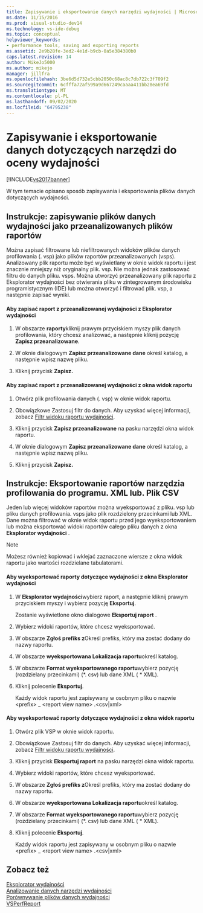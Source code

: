 ```yaml
---
title: Zapisywanie i eksportowanie danych narzędzi wydajności | Microsoft Docs
ms.date: 11/15/2016
ms.prod: visual-studio-dev14
ms.technology: vs-ide-debug
ms.topic: conceptual
helpviewer_keywords:
- performance tools, saving and exporting reports
ms.assetid: 2e9b28fe-3ed2-4e1d-b9cb-0a5e384380b0
caps.latest.revision: 14
author: MikeJo5000
ms.author: mikejo
manager: jillfra
ms.openlocfilehash: 3be6d5d732e5cbb2050c68ac8c7db722c3f709f2
ms.sourcegitcommit: 6cfffa72af599a9d667249caaaa411bb28ea69fd
ms.translationtype: MT
ms.contentlocale: pl-PL
ms.lasthandoff: 09/02/2020
ms.locfileid: "64795238"
---
```

# <a name="saving-and-exporting-performance-tools-data"></a>Zapisywanie i eksportowanie danych dotyczących narzędzi do oceny wydajności
[!INCLUDE[vs2017banner](../includes/vs2017banner.md)]

W tym temacie opisano sposób zapisywania i eksportowania plików danych dotyczących wydajności.  
  
## <a name="how-to-save-performance-data-files-as-analyzed-report-files"></a><a name="BKMK_Save_Profiler_Data_Files_As_Analyzed_Report_Files"></a> Instrukcje: zapisywanie plików danych wydajności jako przeanalizowanych plików raportów  
 Można zapisać filtrowane lub niefiltrowanych widoków plików danych profilowania (. vsp) jako plików raportów przeanalizowanych (vsps). Analizowany plik raportu może być wyświetlany w oknie widok raportu i jest znacznie mniejszy niż oryginalny plik. vsp. Nie można jednak zastosować filtru do danych pliku. vsps. Można utworzyć przeanalizowany plik raportu z Eksplorator wydajności bez otwierania pliku w zintegrowanym środowisku programistycznym (IDE) lub można otworzyć i filtrować plik. vsp, a następnie zapisać wyniki.  
  
#### <a name="to-save-an-analyzed-performance-report-from-the-performance-explorer"></a>Aby zapisać raport z przeanalizowanej wydajności z Eksplorator wydajności  
  
1. W obszarze **raporty**kliknij prawym przyciskiem myszy plik danych profilowania, który chcesz analizować, a następnie kliknij pozycję **Zapisz przeanalizowane**.  
  
2. W oknie dialogowym **Zapisz przeanalizowane dane** określ katalog, a następnie wpisz nazwę pliku.  
  
3. Kliknij przycisk **Zapisz.**  
  
#### <a name="to-save-an-analyzed-performance-report-from-the-report-view-window"></a>Aby zapisać raport z przeanalizowanej wydajności z okna widok raportu  
  
1. Otwórz plik profilowania danych (. vsp) w oknie widok raportu.  
  
2. Obowiązkowe Zastosuj filtr do danych. Aby uzyskać więcej informacji, zobacz [Filtr widoku raportu wydajności](../profiling/performance-report-view-filter.md).  
  
3. Kliknij przycisk **Zapisz przeanalizowane** na pasku narzędzi okna widok raportu.  
  
4. W oknie dialogowym **Zapisz przeanalizowane dane** określ katalog, a następnie wpisz nazwę pliku.  
  
5. Kliknij przycisk **Zapisz.**  
  
## <a name="how-to-export-profiling-tools-reports-to-an-xml-or-csv-file"></a>Instrukcje: Eksportowanie raportów narzędzia profilowania do programu. XML lub. Plik CSV  
 Jeden lub więcej widoków raportów można wyeksportować z pliku. vsp lub pliku danych profilowania. vsps jako plik rozdzielony przecinkami lub XML. Dane można filtrować w oknie widok raportu przed jego wyeksportowaniem lub można eksportować widoki raportów całego pliku danych z okna **Eksplorator wydajności** .  
  
> [!NOTE]
> Możesz również kopiować i wklejać zaznaczone wiersze z okna widok raportu jako wartości rozdzielane tabulatorami.  
  
#### <a name="to-export-performance-reports-from-the-performance-explorer-window"></a>Aby wyeksportować raporty dotyczące wydajności z okna Eksplorator wydajności  
  
1. W **Eksplorator wydajności**wybierz raport, a następnie kliknij prawym przyciskiem myszy i wybierz pozycję **Eksportuj**.  
  
     Zostanie wyświetlone okno dialogowe **Eksportuj raport** .  
  
2. Wybierz widoki raportów, które chcesz wyeksportować.  
  
3. W obszarze **Zgłoś prefiks z**Określ prefiks, który ma zostać dodany do nazwy raportu.  
  
4. W obszarze **wyeksportowana Lokalizacja raportu**określ katalog.  
  
5. W obszarze **Format wyeksportowanego raportu**wybierz pozycję (rozdzielany przecinkami) (*. csv) lub dane XML ( \* XML).  
  
6. Kliknij polecenie **Eksportuj**.  
  
     Każdy widok raportu jest zapisywany w osobnym pliku o nazwie \<prefix> _ \<report view name> .\<csv&#124;xml>  
  
#### <a name="to-export-performance-reports-from-the-report-view-window"></a>Aby wyeksportować raporty dotyczące wydajności z okna widok raportu  
  
1. Otwórz plik VSP w oknie widok raportu.  
  
2. Obowiązkowe Zastosuj filtr do danych. Aby uzyskać więcej informacji, zobacz [Filtr widoku raportu wydajności](../profiling/performance-report-view-filter.md).  
  
3. Kliknij przycisk **Eksportuj raport** na pasku narzędzi okna widok raportu.  
  
4. Wybierz widoki raportów, które chcesz wyeksportować.  
  
5. W obszarze **Zgłoś prefiks z**Określ prefiks, który ma zostać dodany do nazwy raportu.  
  
6. W obszarze **wyeksportowana Lokalizacja raportu**określ katalog.  
  
7. W obszarze **Format wyeksportowanego raportu**wybierz pozycję (rozdzielany przecinkami) (*. csv) lub dane XML ( \* XML).  
  
8. Kliknij polecenie **Eksportuj**.  
  
     Każdy widok raportu jest zapisywany w osobnym pliku o nazwie \<prefix> _ \<report view name> .\<csv&#124;xml>  
  
## <a name="see-also"></a>Zobacz też  
 [Eksplorator wydajności](../profiling/performance-explorer.md)   
 [Analizowanie danych narzędzi wydajności](../profiling/analyzing-performance-tools-data.md)   
 [Porównywanie plików danych wydajności](../profiling/comparing-performance-data-files.md)   
 [VSPerfReport](../profiling/vsperfreport.md)
